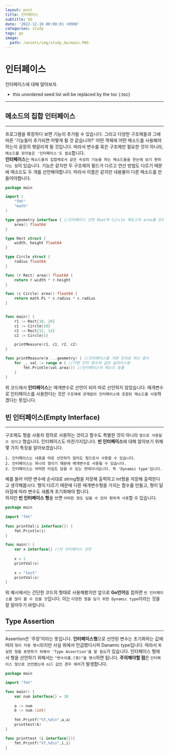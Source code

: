 ```yaml
---
layout: post
title: 인터페이스
subtitle: GO
date: '2022-12-10 00:00:01 +0900'
categories: study
tags: go
image:
  path: /assets/img/study_Go/main.PNG
---
```


# 인터페이스
인터페이스에 대해 알아보자.

<!--more-->

* this unordered seed list will be replaced by the toc
{:toc}

<hr/>

## 메소드의 집합 인터페이스
---
프로그램을 확장하다 보면 기능이 추가될 수 있습니다. 그리고 다양한 구조체들과 그에 따른 '기능들이 추가되면 어떻게 될 것 같습니까?' 어떤 객체에 어떤 메소드를 사용해야 하는지 굉장히 헷갈리게 될 것입니다. 
따라서 변수를 묶은 구조체만 필요한 것이 아니라, `메소드를 모아놓은 '인터페이스'도 필요`합니다. <br>
**인터페이스**는 `메소드들의 집합체로서 같은 속성의 기능을 하는 메소드들을 한눈에 보기 편하다는 점`이 있습니다. 기능은 같지만 두 구조체의 필드가 다르고 연산 방법도 다르기 때문에 메소드도 두 개를 선언해야합니다. 따라서 이름은 같지만 내용물이 다른 메소드를 만들어야합니다. <br>
```go
package main

import (
	"fmt"
	"math"
)

type geometry interface { //인터페이스 선언 Reat와 Circle 메도스의 area를 모두 포함
	area() float64
}

type Rect struct {
	width, height float64
}

type Circle struct {
	radius float64
}

func (r Rect) area() float64 {
	return r.width * r.height
}

func (c Circle) area() float64 {
	return math.Pi * c.radius * c.radius
}


func main() {
	r1 := Rect{10, 20}
	c1 := Circle{10}
	r2 := Rect{12, 14}
	c2 := Circle{5}

	printMeasure(r1, c1, r2, c2)
}

func printMeasure(m ...geometry) { //인터페이스를 가변 인자로 하는 함수
	for _, val := range m { //가변 인자 함수의 값은 슬라이스형
		fmt.Println(val.area()) //인터페이스의 메소드 호출
	}
}
```
위 코드에서 **인터페이스**는 매개변수로 선언이 되어 따로 선언하지 않았습니다. 매개변수로 인터페이스를 사용한다는 것은 `구조체에 관계없이 인터페이스에 포함된 메소드를 사용`하겠다는 뜻입니다. <br>

## 빈 인터페이스(Empty Interface)
---
구조체도 형을 사용자 정의로 사용하는 것이고 함수도 특별한 것이 아니라 `형으로 사용할 수 있다고` 했습니다. 인터페이스도 마찬가지입니다. **빈 인터페이스**에 대해 알아보기 위해 몇 가지 특징을 알아보겠습니다. <br>
```
1. 인터페이스는 내용을 따로 선언하지 않아도 형으로서 사용할 수 있습니다.
2. 인터페이스는 하나의 형이기 때문에 매개변수로 사용될 수 있습니다.
3. 인터페이스는 어떠한 타입도 담을 수 있는 컨테이너입니다. 즉 'Dynamic type'입니다.
```
예를 들어 어떤 변수에 순서대로 string형을 저장해 출력하고 int형을 저장해 출력한다고 생각해봅시다. 형이 다르기 때문에 다른 매개변수형을 가지는 함수를 만들고, 형이 달라짐에 따라 변수도 새롭게 초기화해야 합니다. <br> 
하지만 **빈 인터페이스 형**을 쓰면 `어떠한 형도 담을 수 있어 편하게 사용`할 수 있습니다. <br>
```go
package main
 
import "fmt"
 
func printVal(i interface{}) {
    fmt.Println(i)
}

func main() {
    var x interface{} //빈 인터페이스 선언
 
	x = 1
	printVal(x)
  
	x = "test"
    printVal(x)
}
```
위 예시에서는 간단한 코드의 형태로 사용해봤지만 앞으로 **Go언어**를 접하면 `빈 인터페이스를 많이 볼 수 있을 것`입니다. 이는 `다양한 형을 담기 위한 Dynamic type`이라는 것을 잘 알아두기 바랍니다. <br>

## Type Assertion
---
Assertion은 '주장'이라는 뜻입니다. **인터페이스형**으로 선언된 변수는 초기화하는 값에 따라 `형이 자동 명시`되지만 사실 위에서 언급했다시피 Danamic type입니다. 따라서 `확실한 형을 표현하기 위해서 'Type Assertion'을 할 필요`가 있습니다. 인터페이스 형에서 형을 선언하기 위해서는 `"변수이름.(형)"을 명시`하면 됩니다. **주의해야할 점**은 `인터페이스 형으로 선언됐는데 nil 값인 경우 에러`가 발생합니다.
```go
package main

import "fmt"

func main() {
    var num interface{} = 10
 
    a := num       
    b := num.(int)
 
	fmt.Printf("%T,%d\n",a,a)
    printtest(b)
}

func printtest (i interface{}){
	fmt.Printf("%T,%d\n",i,i)
}
```